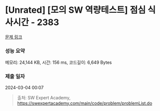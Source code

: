 # [Unrated] [모의 SW 역량테스트] 점심 식사시간 - 2383 

[문제 링크](https://swexpertacademy.com/main/code/problem/problemDetail.do?contestProbId=AV5-BEE6AK0DFAVl) 

### 성능 요약

메모리: 24,144 KB, 시간: 156 ms, 코드길이: 6,649 Bytes

### 제출 일자

2024-03-04 00:07



> 출처: SW Expert Academy, https://swexpertacademy.com/main/code/problem/problemList.do